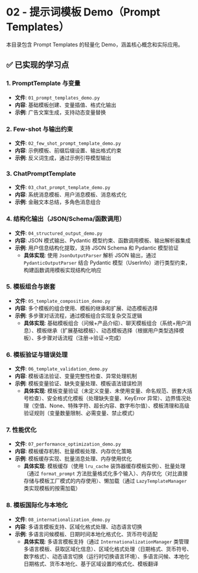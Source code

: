 # 02 - 提示词模板 Demo（Prompt Templates）

本目录包含 Prompt Templates 的轻量化 Demo，涵盖核心概念和实际应用。

## ✅ 已实现的学习点

### 1. PromptTemplate 与变量
- **文件**: `01_prompt_templates_demo.py`
- **内容**: 基础模板创建、变量插值、格式化输出
- **示例**: 广告文案生成，支持动态变量替换

### 2. Few-shot 与输出约束
- **文件**: `02_few_shot_prompt_template_demo.py`
- **内容**: 示例模板、前缀后缀设置、输出格式约束
- **示例**: 反义词生成，通过示例引导模型输出

### 3. ChatPromptTemplate
- **文件**: `03_chat_prompt_template_demo.py`
- **内容**: 系统消息模板、用户消息模板、消息格式化
- **示例**: 金融文本总结，多角色消息组合

### 4. 结构化输出（JSON/Schema/函数调用）
- **文件**: `04_structured_output_demo.py`
- **内容**: JSON 模式输出、Pydantic 模型约束、函数调用模板、输出解析器集成
- **示例**: 用户信息结构化提取，支持 JSON Schema 和 Pydantic 模型验证
  - **具体实现**: 使用 `JsonOutputParser` 解析 JSON 输出，通过 `PydanticOutputParser` 结合 Pydantic 模型（UserInfo）进行类型约束，构建函数调用模板实现结构化响应

### 5. 模板组合与嵌套
- **文件**: `05_template_composition_demo.py`
- **内容**: 多个模板的组合使用、模板的继承和扩展、动态模板选择
- **示例**: 多步骤对话流程，通过模板组合实现复杂交互逻辑
  - **具体实现**: 基础模板组合（问候+产品介绍）、聊天模板组合（系统+用户消息）、模板继承（扩展基础模板）、动态模板选择（根据用户类型选择模板）、多步骤对话流程（注册→验证→完成）

### 6. 模板验证与错误处理
- **文件**: `06_template_validation_demo.py`
- **内容**: 模板语法验证、变量完整性检查、异常处理机制
- **示例**: 模板变量验证、缺失变量处理、模板语法错误检测
  - **具体实现**: 模板变量验证（未定义变量、未使用变量、命名规范、嵌套大括号检查）、安全格式化模板（处理缺失变量、KeyError 异常）、边界情况处理（空值、None、特殊字符、超长内容、数字布尔值）、模板清理和高级验证规则（变量数量限制、必需变量、禁止模式）

### 7. 性能优化
- **文件**: `07_performance_optimization_demo.py`
- **内容**: 模板缓存机制、批量模板处理、内存优化策略
- **示例**: 模板缓存实现、批量消息处理、内存使用优化
  - **具体实现**: 模板缓存（使用 `lru_cache` 装饰器缓存模板实例）、批量处理（通过 `format_prompt` 方法批量格式化多个输入）、内存优化（对比直接存储与模板工厂模式的内存使用）、懒加载（通过 `LazyTemplateManager` 类实现模板的按需加载）

### 8. 模板国际化与本地化
- **文件**: `08_internationalization_demo.py`
- **内容**: 多语言模板支持、区域化格式处理、动态语言切换
- **示例**: 多语言问候模板、日期时间本地化格式化、货币符号适配
  - **具体实现**: 多语言模板支持（通过 `InternationalizationManager` 类管理多语言模板、获取区域化信息）、区域化格式处理（日期格式、货币符号、数字格式）、动态语言切换（运行时切换语言环境）、多语言问候、本地化日期格式、货币本地化、基于区域设置的格式化、模板翻译

